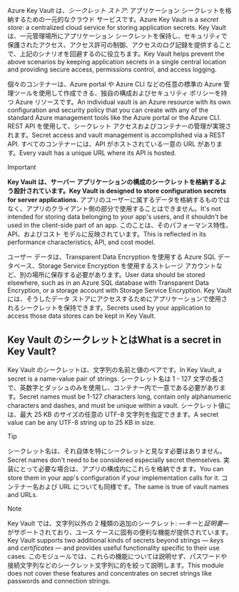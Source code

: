 <span data-ttu-id="7a286-101">Azure Key Vault は、*シークレット ストア*: アプリケーション シークレットを格納するための一元的なクラウド サービスです。</span><span class="sxs-lookup"><span data-stu-id="7a286-101">Azure Key Vault is a *secret store*: a centralized cloud service for storing application secrets.</span></span> <span data-ttu-id="7a286-102">Key Vault は、一元管理場所にアプリケーション シークレットを保持し、セキュリティで保護されたアクセス、アクセス許可の制御、アクセスのログ記録を提供することで、上記のシナリオを回避するのに役立ちます。</span><span class="sxs-lookup"><span data-stu-id="7a286-102">Key Vault helps prevent the above scenarios by keeping application secrets in a single central location and providing secure access, permissions control, and access logging.</span></span>

<span data-ttu-id="7a286-103">個々のコンテナーは、Azure portal や Azure CLI などの任意の標準の Azure 管理ツールを使用して作成できる、独自の構成およびセキュリティ ポリシーを持つ Azure リソースです。</span><span class="sxs-lookup"><span data-stu-id="7a286-103">An individual vault is an Azure resource with its own configuration and security policy that you can create with any of the standard Azure management tools like the Azure portal or the Azure CLI.</span></span> <span data-ttu-id="7a286-104">REST API を使用して、シークレット アクセスおよびコンテナーの管理が実現されます。</span><span class="sxs-lookup"><span data-stu-id="7a286-104">Secret access and vault management is accomplished via a REST API.</span></span> <span data-ttu-id="7a286-105">すべてのコンテナーには、API がホストされている一意の URL があります。</span><span class="sxs-lookup"><span data-stu-id="7a286-105">Every vault has a unique URL where its API is hosted.</span></span>

> [!IMPORTANT]
> <span data-ttu-id="7a286-106">**Key Vault は、サーバー アプリケーションの構成のシークレットを格納するよう設計されています。**</span><span class="sxs-lookup"><span data-stu-id="7a286-106">**Key Vault is designed to store configuration secrets for server applications.**</span></span> <span data-ttu-id="7a286-107">アプリのユーザーに属するデータを格納するものではなく、アプリのクライアント側の部分で使用することはできません。</span><span class="sxs-lookup"><span data-stu-id="7a286-107">It's not intended for storing data belonging to your app's users, and it shouldn't be used in the client-side part of an app.</span></span> <span data-ttu-id="7a286-108">このことは、そのパフォーマンス特性、API、およびコスト モデルに反映されています。</span><span class="sxs-lookup"><span data-stu-id="7a286-108">This is reflected in its performance characteristics, API, and cost model.</span></span>
>
> <span data-ttu-id="7a286-109">ユーザー データは、Transparent Data Encryption を使用する Azure SQL データベース、Storage Service Encryption を使用するストレージ アカウントなど、別の場所に保存する必要があります。</span><span class="sxs-lookup"><span data-stu-id="7a286-109">User data should be stored elsewhere, such as in an Azure SQL database with Transparent Data Encryption, or a storage account with Storage Service Encryption.</span></span> <span data-ttu-id="7a286-110">Key Vault には、そうしたデータ ストアにアクセスするためにアプリケーションで使用されるシークレットを保持できます。</span><span class="sxs-lookup"><span data-stu-id="7a286-110">Secrets used by your application to access those data stores can be kept in Key Vault.</span></span>

## <a name="what-is-a-secret-in-key-vault"></a><span data-ttu-id="7a286-111">Key Vault のシークレットとは</span><span class="sxs-lookup"><span data-stu-id="7a286-111">What is a secret in Key Vault?</span></span>

<span data-ttu-id="7a286-112">Key Vault のシークレットは、文字列の名前と値のペアです。</span><span class="sxs-lookup"><span data-stu-id="7a286-112">In Key Vault, a secret is a name-value pair of strings.</span></span> <span data-ttu-id="7a286-113">シークレット名は 1 - 127 文字の長さで、英数字とダッシュのみを使用し、コンテナー内で一意である必要があります。</span><span class="sxs-lookup"><span data-stu-id="7a286-113">Secret names must be 1-127 characters long, contain only alphanumeric characters and dashes, and must be unique within a vault.</span></span> <span data-ttu-id="7a286-114">シークレット値には、最大 25 KB のサイズの任意の UTF-8 文字列を指定できます。</span><span class="sxs-lookup"><span data-stu-id="7a286-114">A secret value can be any UTF-8 string up to 25 KB in size.</span></span>

> [!TIP]
> <span data-ttu-id="7a286-115">シークレット名は、それ自体を特にシークレットと見なす必要はありません。</span><span class="sxs-lookup"><span data-stu-id="7a286-115">Secret names don't need to be considered especially secret themselves.</span></span> <span data-ttu-id="7a286-116">実装にとって必要な場合は、アプリの構成内にこれらを格納できます。</span><span class="sxs-lookup"><span data-stu-id="7a286-116">You can store them in your app's configuration if your implementation calls for it.</span></span> <span data-ttu-id="7a286-117">コンテナー名および URL についても同様です。</span><span class="sxs-lookup"><span data-stu-id="7a286-117">The same is true of vault names and URLs.</span></span>

> [!NOTE]
> <span data-ttu-id="7a286-118">Key Vault では、文字列以外の 2 種類の追加のシークレット: &mdash;*キー*と*証明書*&mdash;がサポートされており、ユース ケースに固有の便利な機能が提供されています。</span><span class="sxs-lookup"><span data-stu-id="7a286-118">Key Vault supports two additional kinds of secrets beyond strings &mdash; *keys* and *certificates* &mdash; and provides useful functionality specific to their use cases.</span></span> <span data-ttu-id="7a286-119">このモジュールでは、これらの機能については説明せず、パスワードや接続文字列などのシークレット文字列に的を絞って説明します。</span><span class="sxs-lookup"><span data-stu-id="7a286-119">This module does not cover these features and concentrates on secret strings like passwords and connection strings.</span></span>
